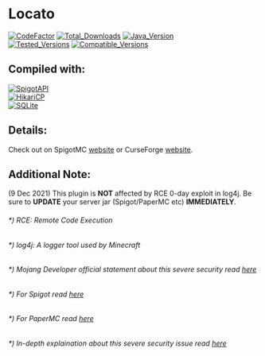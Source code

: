 # Locato
[![CodeFactor](https://img.shields.io/codefactor/grade/github/zerrium/locato?style=for-the-badge)](https://www.codefactor.io/repository/github/zerrium/locato) 
[![Total_Downloads](https://img.shields.io/spiget/downloads/87925?label=Total%20Downloads&style=for-the-badge)](https://www.spigotmc.org/resources/locato.87925/) [![Java_Version](https://img.shields.io/badge/JDK%20Version-17%2B-orange?style=for-the-badge)]() <br>
[![Tested_Versions](https://img.shields.io/badge/Tested%20Versions-1.8.8--1.18-blue?style=for-the-badge)]() [![Compatible_Versions](https://img.shields.io/badge/Compatible%20Versions-1.8%2B-black?style=for-the-badge)]()

## Compiled with:
[![SpigotAPI](https://img.shields.io/badge/SpigotAPI-1.18-yellow?style=for-the-badge)](https://hub.spigotmc.org/javadocs/bukkit) <br>
[![HikariCP](https://img.shields.io/badge/HikariCP-5.0.0-yellow?style=for-the-badge)](https://github.com/brettwooldridge/HikariCP) <br>
[![SQLite](https://img.shields.io/badge/SQLite-3.36.0.2-yellow?style=for-the-badge)](https://github.com/sqlite/sqlite) <br>


## Details:
Check out on SpigotMC [website](https://www.spigotmc.org/resources/locato.87925/)
or CurseForge [website](https://www.curseforge.com/minecraft/bukkit-plugins/locato).

## Additional Note:
(9 Dec 2021) This plugin is **NOT** affected by RCE 0-day exploit in log4j. Be sure to **UPDATE** your server jar (Spigot/PaperMC etc) **IMMEDIATELY**.

###### *) RCE: Remote Code Execution
###### *) log4j: A logger tool used by Minecraft
###### *) Mojang Developer official statement about this severe security read [here](https://twitter.com/slicedlime/status/1469150993527017483)
###### *) For Spigot read [here](https://www.spigotmc.org/threads/spigot-security-releases-%E2%80%94-1-8-8%E2%80%931-18.537204/)
###### *) For PaperMC read [here](https://discord.com/channels/289587909051416579/492517675680006144/918581596825718815)
###### *) In-depth explaination about this severe security issue read [here](https://www.lunasec.io/docs/blog/log4j-zero-day/)
